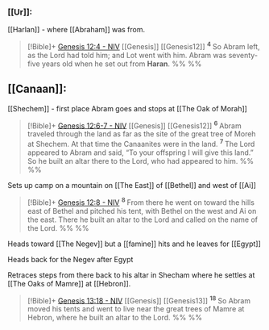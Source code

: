 ### [[Ur]]:
[[Harlan]] - where [[Abraham]] was from. 
> [!Bible]+ [Genesis 12:4 - NIV](https://bolls.life/NIV/1/12/) [[Genesis]] [[Genesis12]]
>  <sup> **4** </sup>So Abram left, as the Lord had told him; and Lot went with him. Abram was seventy-five years old when he set out from **Haran**.
 %% %%

## [[Canaan]]:
[[Shechem]] - first place Abram goes and stops at [[The Oak of Morah]]

> [!Bible]+ [Genesis 12:6-7 - NIV](https://bolls.life/NIV/1/12/) [[Genesis]] [[Genesis12]]
>  <sup> **6** </sup>Abram traveled through the land as far as the site of the great tree of Moreh at Shechem. At that time the Canaanites were in the land. <sup> **7** </sup>The Lord appeared to Abram and said, “To your offspring I will give this land.” So he built an altar there to the Lord, who had appeared to him.
 %% %%

Sets up camp on a mountain on [[The East]] of [[Bethel]] and west of [[Ai]]
> [!Bible]+ [Genesis 12:8 - NIV](https://bolls.life/NIV/1/12/)
>  <sup> **8** </sup>From there he went on toward the hills east of Bethel and pitched his tent, with Bethel on the west and Ai on the east. There he built an altar to the Lord and called on the name of the Lord.
 %% %%

Heads toward [[The Negev]] but a [[famine]] hits and he leaves for [[Egypt]]

Heads back for the Negev after Egypt

Retraces steps from there back to his altar in Shecham where he settles at [[The Oaks of Mamre]] at [[Hebron]].

> [!Bible]+ [Genesis 13:18 - NIV](https://bolls.life/NIV/1/13/) [[Genesis]] [[Genesis13]]
>  <sup> **18** </sup>So Abram moved his tents and went to live near the great trees of Mamre at Hebron, where he built an altar to the Lord.
 %% %%